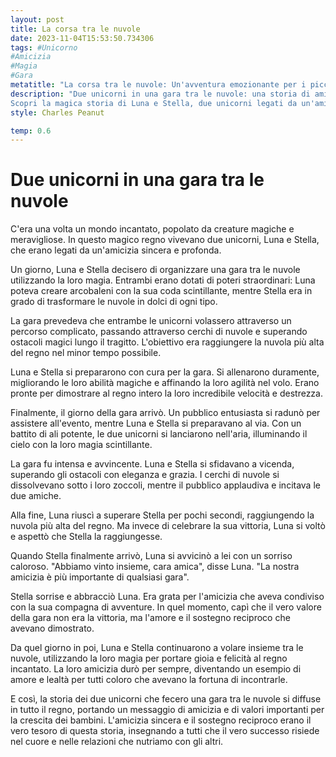 ```yaml
---
layout: post
title: La corsa tra le nuvole
date: 2023-11-04T15:53:50.734306
tags: #Unicorno
#Amicizia
#Magia
#Gara
metatitle: "La corsa tra le nuvole: Un'avventura emozionante per i piccoli lettori"
description: "Due unicorni in una gara tra le nuvole: una storia di amicizia e valori importanti per i bambini 
Scopri la magica storia di Luna e Stella, due unicorni legati da un'amicizia sincera e profonda. Insieme, decidono di organizzare una gara tra le nuvole, utilizzando i loro poteri magici. "
style: Charles Peanut

temp: 0.6
---
```

# Due unicorni in una gara tra le nuvole

C'era una volta un mondo incantato, popolato da creature magiche e meravigliose. In questo magico regno vivevano due unicorni, Luna e Stella, che erano legati da un'amicizia sincera e profonda. 

Un giorno, Luna e Stella decisero di organizzare una gara tra le nuvole utilizzando la loro magia. Entrambi erano dotati di poteri straordinari: Luna poteva creare arcobaleni con la sua coda scintillante, mentre Stella era in grado di trasformare le nuvole in dolci di ogni tipo. 

La gara prevedeva che entrambe le unicorni volassero attraverso un percorso complicato, passando attraverso cerchi di nuvole e superando ostacoli magici lungo il tragitto. L'obiettivo era raggiungere la nuvola più alta del regno nel minor tempo possibile.

Luna e Stella si prepararono con cura per la gara. Si allenarono duramente, migliorando le loro abilità magiche e affinando la loro agilità nel volo. Erano pronte per dimostrare al regno intero la loro incredibile velocità e destrezza.

Finalmente, il giorno della gara arrivò. Un pubblico entusiasta si radunò per assistere all'evento, mentre Luna e Stella si preparavano al via. Con un battito di ali potente, le due unicorni si lanciarono nell'aria, illuminando il cielo con la loro magia scintillante.

La gara fu intensa e avvincente. Luna e Stella si sfidavano a vicenda, superando gli ostacoli con eleganza e grazia. I cerchi di nuvole si dissolvevano sotto i loro zoccoli, mentre il pubblico applaudiva e incitava le due amiche.

Alla fine, Luna riuscì a superare Stella per pochi secondi, raggiungendo la nuvola più alta del regno. Ma invece di celebrare la sua vittoria, Luna si voltò e aspettò che Stella la raggiungesse. 

Quando Stella finalmente arrivò, Luna si avvicinò a lei con un sorriso caloroso. "Abbiamo vinto insieme, cara amica", disse Luna. "La nostra amicizia è più importante di qualsiasi gara".

Stella sorrise e abbracciò Luna. Era grata per l'amicizia che aveva condiviso con la sua compagna di avventure. In quel momento, capì che il vero valore della gara non era la vittoria, ma l'amore e il sostegno reciproco che avevano dimostrato.

Da quel giorno in poi, Luna e Stella continuarono a volare insieme tra le nuvole, utilizzando la loro magia per portare gioia e felicità al regno incantato. La loro amicizia durò per sempre, diventando un esempio di amore e lealtà per tutti coloro che avevano la fortuna di incontrarle.

E così, la storia dei due unicorni che fecero una gara tra le nuvole si diffuse in tutto il regno, portando un messaggio di amicizia e di valori importanti per la crescita dei bambini. L'amicizia sincera e il sostegno reciproco erano il vero tesoro di questa storia, insegnando a tutti che il vero successo risiede nel cuore e nelle relazioni che nutriamo con gli altri.

        